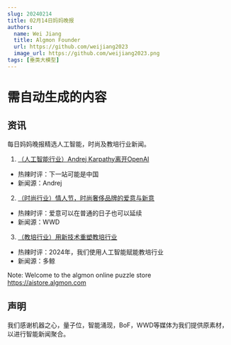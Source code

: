 ```yaml
---
slug: 20240214
title: 02月14日妈妈晚报
authors:
  name: Wei Jiang
  title: Algmon Founder
  url: https://github.com/weijiang2023
  image_url: https://github.com/weijiang2023.png
tags: [垂类大模型]
---
```


# 需自动生成的内容
## 资讯
每日妈妈晚报精选人工智能，时尚及教培行业新闻。

1. [（人工智能行业）Andrej Karpathy离开OpenAI](https://mp.weixin.qq.com/s/W51dVuCdPpJl86hyNxXptA)
* 热辣时评：下一站可能是中国
* 新闻源：Andrej

2. [（时尚行业）情人节，时尚奢侈品牌的爱意与新意](https://mp.weixin.qq.com/s/hu3pwGUUMygATTCTFP5sng)
* 热辣时评：爱意可以在普通的日子也可以延续
* 新闻源：WWD

3. [（教培行业）用新技术重塑教培行业](https://mp.weixin.qq.com/s/SSfyD4S4MQc08LkwFjo9eg)
* 热辣时评：2024年，我们使用人工智能赋能教培行业
* 新闻源：多鲸

Note: Welcome to the algmon online puzzle store https://aistore.algmon.com

## 声明

我们感谢机器之心，量子位，智能涌现，BoF，WWD等媒体为我们提供原素材，以进行智能新闻聚合。